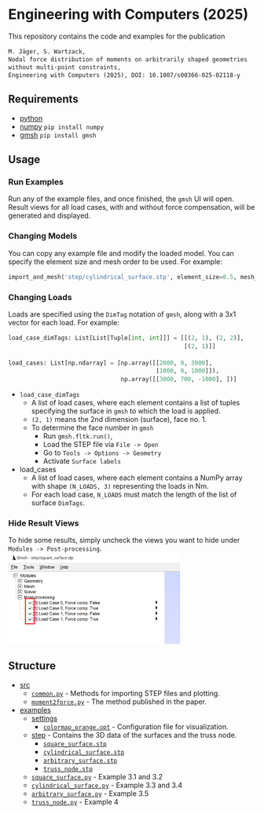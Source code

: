 # Engineering with Computers (2025)

This repository contains the code and examples for the publication
```
M. Jäger, S. Wartzack, 
Nodal force distribution of moments on arbitrarily shaped geometries without multi-point constraints, 
Engineering with Computers (2025), DOI: 10.1007/s00366-025-02118-y 
```

## Requirements

- [python](https://www.python.org/)
- [numpy](https://numpy.org/) `pip install numpy`
- [gmsh](https://gmsh.info/) `pip install gmsh`

## Usage

### Run Examples
Run any of the example files, and once finished, the `gmsh` UI will open.\
Result views for all load cases, with and without force compensation, will be generated and displayed.

### Changing Models
You can copy any example file and modify the loaded model. 
You can specify the element size and mesh order to be used. 
For example:
```python
import_and_mesh('step/cylindrical_surface.stp', element_size=0.5, mesh_order=1)
```

### Changing Loads
Loads are specified using the `DimTag` notation of `gmsh`, along with a 3x1 vector for each load. 
For example:
```python
load_case_dimTags: List[List[Tuple[int, int]]] = [[(2, 1), (2, 2)],
                                                  [(2, 1)]]

load_cases: List[np.ndarray] = [np.array([[2000, 0, 3000], 
                                          [1000, 0, 1000]]),
                                np.array([[3000, 700, -1000], ])]
```
- `load_case_dimTags`
  - A list of load cases, where each element contains a list of tuples specifying the surface in `gmsh` to which the load is applied.
  - `(2, 1)` means the 2nd dimension (surface), face no. 1.
  - To determine the face number in `gmsh` 
    - Run `gmsh.fltk.run()`, 
    - Load the STEP file via `File -> Open`
    - Go to `Tools -> Options -> Geometry`
    - Activate `Surface labels`
- load_cases
  - A list of load cases, where each element contains a NumPy array with shape `(N_LOADS, 3)` representing the loads in Nm.
  - For each load case, `N_LOADS` must match the length of the list of surface `DimTags`.


### Hide Result Views
To hide some results, simply uncheck the views you want to hide under `Modules -> Post-processing`.\
<img alt="img.png" src="img/result_views.png" width="350"/>


## Structure

- [src](src)
  - [`common.py`](src%2Fcommon.py) - Methods for importing STEP files and plotting.
  - [`moment2force.py`](src%2Fmoment2force.py) - The method published in the paper.
- [examples](examples)
  - [settings](examples%2Fsettings)
    - [`colormap_orange.opt`](examples%2Fsettings%2Fcolormap_orange.opt) - Configuration file for visualization.
  - [step](examples%2Fstep) - Contains the 3D data of the surfaces and the truss node.
    - [`square_surface.stp`](examples%2Fstep%2Fsquare_surface.stp)
    - [`cylindrical_surface.stp`](examples%2Fstep%2Fcylindrical_surface.stp)
    - [`arbitrary_surface.stp`](examples%2Fstep%2Farbitrary_surface.stp)
    - [`truss_node.stp`](examples%2Fstep%2Ftruss_node.stp)
  - [`square_surface.py`](examples%2Fsquare_surface.py) - Example 3.1 and 3.2
  - [`cylindrical_surface.py`](examples%2Fcylindrical_surface.py) - Example 3.3 and 3.4
  - [`arbitrary_surface.py`](examples%2Farbitrary_surface.py) - Example 3.5
  - [`truss_node.py`](examples%2Ftruss_node.py) - Example 4